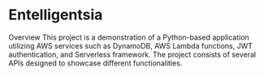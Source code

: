 # Entelligentsia
Overview
This project is a demonstration of a Python-based application utilizing AWS services such as DynamoDB, AWS Lambda functions, JWT authentication, and Serverless framework. The project consists of several APIs designed to showcase different functionalities.
